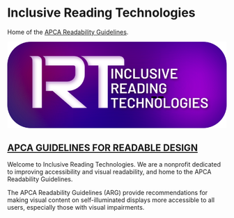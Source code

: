 # Inclusive Reading Technologies
Home of the [APCA Readability Guidelines](https://www.readtech.org/ARG/).


<img src="../img/IRTtextPaths_v03.svg" width="640">


## [APCA GUIDELINES FOR READABLE DESIGN](https://www.readtech.org/ARG/)

Welcome to Inclusive Reading Technologies. We are a nonprofit dedicated to improving accessibility and visual readability, and home to the APCA Readability Guidelines.

The APCA Readability Guidelines (ARG) provide recommendations for making visual content on self-illuminated displays more accessible to all users, especially those with visual impairments.

